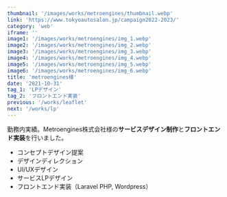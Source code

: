 ```yaml
---
thumbnail: '/images/works/metroengines/thumbnail.webp'
link: 'https://www.tokyoautosalon.jp/campaign2022-2023/'
category: 'web'
iframe: ''
image1: '/images/works/metroengines/img_1.webp'
image2: '/images/works/metroengines/img_2.webp'
image3: '/images/works/metroengines/img_3.webp'
image4: '/images/works/metroengines/img_4.webp'
image5: '/images/works/metroengines/img_5.webp'
image6: '/images/works/metroengines/img_6.webp'
title: 'metroengines様'
date: '2021-10-31'
tag_1: 'LPデザイン'
tag_2: 'フロントエンド実装'
previous: '/works/leaflet'
next: '/works/lp'
---
```


勤務内実績。Metroengines株式会社様の**サービスデザイン制作**と**フロントエンド実装**を行いました。

- コンセプトデザイン提案
- デザインディレクション
- UI/UXデザイン
- サービスLPデザイン
- フロントエンド実装（Laravel PHP, Wordpress）
